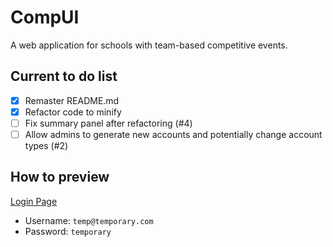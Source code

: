 # CompUI 
A web application for schools with team-based competitive events.

## Current to do list
- [x] Remaster README.md
- [x] Refactor code to minify
- [ ] Fix summary panel after refactoring (#4)
- [ ] Allow admins to generate new accounts and potentially change account types (#2)

## How to preview
[Login Page](http://shaiparkshs.ipto.com.au/11%20Digital%20Solutions/spage65/CompUI/login.php)
* Username: ``temp@temporary.com``
* Password: ``temporary``
